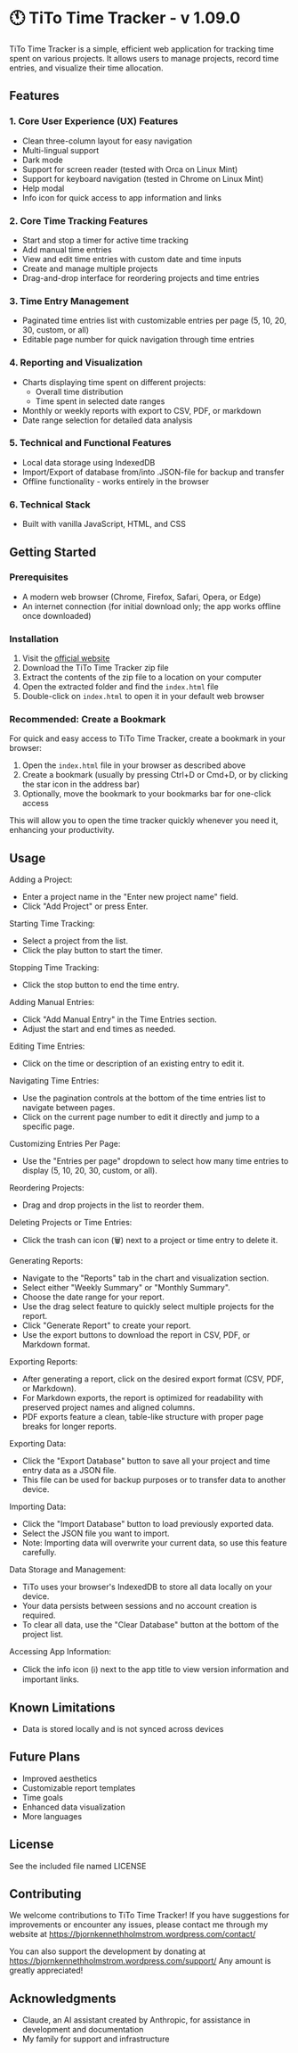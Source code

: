 # 🕚 TiTo Time Tracker - v 1.09.0

TiTo Time Tracker is a simple, efficient web application for tracking time spent on various projects. It allows users to manage projects, record time entries, and visualize their time allocation.

## Features

### 1. **Core User Experience (UX) Features**
   - Clean three-column layout for easy navigation
   - Multi-lingual support
   - Dark mode
   - Support for screen reader (tested with Orca on Linux Mint)
   - Support for keyboard navigation (tested in Chrome on Linux Mint)
   - Help modal
   - Info icon for quick access to app information and links

### 2. **Core Time Tracking Features**
   - Start and stop a timer for active time tracking
   - Add manual time entries
   - View and edit time entries with custom date and time inputs
   - Create and manage multiple projects
   - Drag-and-drop interface for reordering projects and time entries

### 3. **Time Entry Management**
   - Paginated time entries list with customizable entries per page (5, 10, 20, 30, custom, or all)
   - Editable page number for quick navigation through time entries

### 4. **Reporting and Visualization**
   - Charts displaying time spent on different projects:
     - Overall time distribution
     - Time spent in selected date ranges
   - Monthly or weekly reports with export to CSV, PDF, or markdown
   - Date range selection for detailed data analysis

### 5. **Technical and Functional Features**
   - Local data storage using IndexedDB
   - Import/Export of database from/into .JSON-file for backup and transfer
   - Offline functionality - works entirely in the browser

### 6. **Technical Stack**
   - Built with vanilla JavaScript, HTML, and CSS

## Getting Started

### Prerequisites

- A modern web browser (Chrome, Firefox, Safari, Opera, or Edge)
- An internet connection (for initial download only; the app works offline once downloaded)

### Installation

1. Visit the [official website](https://bjornkennethholmstrom.wordpress.com/tito/)
2. Download the TiTo Time Tracker zip file
3. Extract the contents of the zip file to a location on your computer
4. Open the extracted folder and find the `index.html` file
5. Double-click on `index.html` to open it in your default web browser

### Recommended: Create a Bookmark

For quick and easy access to TiTo Time Tracker, create a bookmark in your browser:

1. Open the `index.html` file in your browser as described above
2. Create a bookmark (usually by pressing Ctrl+D or Cmd+D, or by clicking the star icon in the address bar)
3. Optionally, move the bookmark to your bookmarks bar for one-click access

This will allow you to open the time tracker quickly whenever you need it, enhancing your productivity.

## Usage

Adding a Project:
- Enter a project name in the "Enter new project name" field.
- Click "Add Project" or press Enter.

Starting Time Tracking:
- Select a project from the list.
- Click the play button to start the timer.

Stopping Time Tracking:
- Click the stop button to end the time entry.

Adding Manual Entries:
- Click "Add Manual Entry" in the Time Entries section.
- Adjust the start and end times as needed.

Editing Time Entries:
- Click on the time or description of an existing entry to edit it.

Navigating Time Entries:
- Use the pagination controls at the bottom of the time entries list to navigate between pages.
- Click on the current page number to edit it directly and jump to a specific page.

Customizing Entries Per Page:
- Use the "Entries per page" dropdown to select how many time entries to display (5, 10, 20, 30, custom, or all).

Reordering Projects:
- Drag and drop projects in the list to reorder them.

Deleting Projects or Time Entries:
- Click the trash can icon (🗑️) next to a project or time entry to delete it.

Generating Reports:
- Navigate to the "Reports" tab in the chart and visualization section.
- Select either "Weekly Summary" or "Monthly Summary".
- Choose the date range for your report.
- Use the drag select feature to quickly select multiple projects for the report.
- Click "Generate Report" to create your report.
- Use the export buttons to download the report in CSV, PDF, or Markdown format.

Exporting Reports:
- After generating a report, click on the desired export format (CSV, PDF, or Markdown).
- For Markdown exports, the report is optimized for readability with preserved project names and aligned columns.
- PDF exports feature a clean, table-like structure with proper page breaks for longer reports.

Exporting Data:
- Click the "Export Database" button to save all your project and time entry data as a JSON file.
- This file can be used for backup purposes or to transfer data to another device.

Importing Data:
- Click the "Import Database" button to load previously exported data.
- Select the JSON file you want to import.
- Note: Importing data will overwrite your current data, so use this feature carefully.

Data Storage and Management:
- TiTo uses your browser's IndexedDB to store all data locally on your device.
- Your data persists between sessions and no account creation is required.
- To clear all data, use the "Clear Database" button at the bottom of the project list.

Accessing App Information:
- Click the info icon (ℹ️) next to the app title to view version information and important links.

## Known Limitations

- Data is stored locally and is not synced across devices

## Future Plans

- Improved aesthetics
- Customizable report templates
- Time goals
- Enhanced data visualization
- More languages

## License

See the included file named LICENSE

## Contributing

We welcome contributions to TiTo Time Tracker! If you have suggestions for improvements or encounter any issues, please contact me through my website at 
https://bjornkennethholmstrom.wordpress.com/contact/

You can also support the development by donating at 
https://bjornkennethholmstrom.wordpress.com/support/
Any amount is greatly appreciated!

## Acknowledgments

- Claude, an AI assistant created by Anthropic, for assistance in development and documentation
- My family for support and infrastructure
